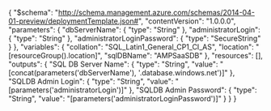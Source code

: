 {
    "$schema": "http://schema.management.azure.com/schemas/2014-04-01-preview/deploymentTemplate.json#",
    "contentVersion": "1.0.0.0",
    "parameters": {
        "dbServerName": {
            "type": "String"
        },
        "administratorLogin": {
            "type": "String"
        },
        "administratorLoginPassword": {
            "type": "SecureString"
        }
    },
    "variables": {
        "collation": "SQL_Latin1_General_CP1_CI_AS",
        "location": "[resourceGroup().location]",
        "sqlDBName": "AMPSaaSDB"
    },
    "resources": [],
    "outputs": {
        "SQL DB Server Name": {
            "type": "String",
            "value": "[concat(parameters('dbServerName'), '.database.windows.net')]"
        },
        "SQLDB Admin Login": {
            "type": "String",
            "value": "[parameters('administratorLogin')]"
        },
        "SQLDB Admin Password": {
            "type": "String",
            "value": "[parameters('administratorLoginPassword')]"
        }
    }
}

